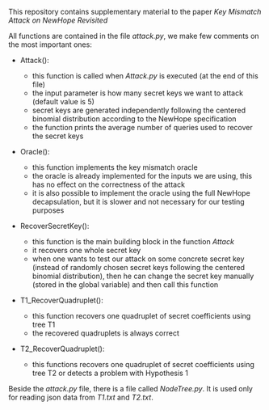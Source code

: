 This repository contains supplementary material to the paper *Key Mismatch Attack on NewHope Revisited*  



All functions are contained in the file *attack.py*, we make few comments on the most important ones:

- Attack():
  - this function is called when *Attack.py* is executed (at the end of this file)
  - the input parameter is how many secret keys we want to attack (default value is 5)
  - secret keys are generated independently following the centered binomial distribution according to the NewHope specification
  - the function prints the average number of queries used to recover the secret keys

- Oracle():
  - this function implements the key mismatch oracle
  - the oracle is already implemented for the inputs we are using, this has no effect on the correctness of the attack 
  - it is also possible to implement the oracle using the full NewHope decapsulation, but it is slower and not necessary for our testing purposes

- RecoverSecretKey():
  - this function is the main building block in the function *Attack*
  - it recovers one whole secret key
  - when one wants to test our attack on some concrete secret key (instead of randomly chosen secret keys following the centered binomial distribution), then he can change the secret key manually (stored in the global variable) and then call this function

- T1_RecoverQuadruplet():
  - this function recovers one quadruplet of secret coefficients using tree T1
  - the recovered quadruplets is always correct

- T2_RecoverQuadruplet():
  - this functions recovers one quadruplet of secret coefficients using tree T2 or detects a problem with Hypothesis 1

Beside the *attack.py* file, there is a file called *NodeTree.py*. It is used only for reading json data from *T1.txt* and *T2.txt*.
